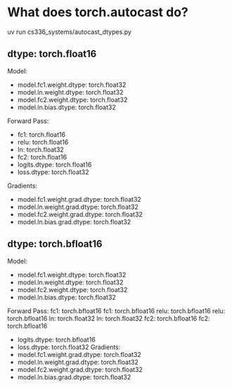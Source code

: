 # What does torch.autocast do?

uv run cs336_systems/autocast_dtypes.py 

## dtype: torch.float16
Model:
- model.fc1.weight.dtype: torch.float32
- model.ln.weight.dtype: torch.float32
- model.fc2.weight.dtype: torch.float32
- model.ln.bias.dtype: torch.float32

Forward Pass:
- fc1: torch.float16
- relu: torch.float16
- ln: torch.float32
- fc2: torch.float16
- logits.dtype: torch.float16
- loss.dtype: torch.float32

Gradients:
- model.fc1.weight.grad.dtype: torch.float32
- model.ln.weight.grad.dtype: torch.float32
- model.fc2.weight.grad.dtype: torch.float32
- model.ln.bias.grad.dtype: torch.float32

## dtype: torch.bfloat16
Model:
- model.fc1.weight.dtype: torch.float32
- model.ln.weight.dtype: torch.float32
- model.fc2.weight.dtype: torch.float32
- model.ln.bias.dtype: torch.float32

Forward Pass:
fc1: torch.bfloat16
fc1: torch.bfloat16
relu: torch.bfloat16
relu: torch.bfloat16
ln: torch.float32
ln: torch.float32
fc2: torch.bfloat16
fc2: torch.bfloat16
- logits.dtype: torch.bfloat16
- loss.dtype: torch.float32
Gradients:
- model.fc1.weight.grad.dtype: torch.float32
- model.ln.weight.grad.dtype: torch.float32
- model.fc2.weight.grad.dtype: torch.float32
- model.ln.bias.grad.dtype: torch.float32